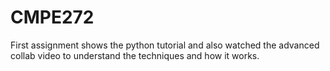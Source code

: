# CMPE272
First assignment shows the python tutorial and also watched the advanced collab video to understand the techniques and how it works. 
